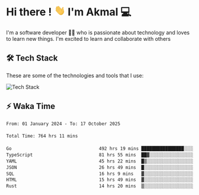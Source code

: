 # Hi there ! <img src="https://github.com/ABSphreak/ABSphreak/blob/master/gifs/Hi.gif" width="30"> I'm Akmal  💻

I'm a software developer 👨‍💻 who is passionate about technology and loves to learn new things. I'm excited to learn and collaborate with others

## 🛠️ Tech Stack

These are some of the technologies and tools that I use:

![Tech Stack](https://skillicons.dev/icons?i=typescript,nodejs,javascript,express,nest,sequelize,go,rabbitmq,python,solidity,react,vue,next,nuxtjs,webpack,vite,tailwindcss,bootstrap,css,scss,html,vercel,firebase,heroku,netlify,docker,postgresql,mongodb,redis,mysql,graphql,git,github,gitlab,vscode,figma,postman,pytorch,tensorflow,bash)

## ⚡ Waka Time
<!--START_SECTION:waka-->

```txt
From: 01 January 2024 - To: 17 October 2025

Total Time: 764 hrs 11 mins

Go                                 492 hrs 19 mins ████████████████░░░░░░░░░   64.42 %
TypeScript                         81 hrs 55 mins  ██▓░░░░░░░░░░░░░░░░░░░░░░   10.72 %
YAML                               45 hrs 22 mins  █▒░░░░░░░░░░░░░░░░░░░░░░░   05.94 %
JSON                               26 hrs 49 mins  █░░░░░░░░░░░░░░░░░░░░░░░░   03.51 %
SQL                                16 hrs 9 mins   ▓░░░░░░░░░░░░░░░░░░░░░░░░   02.12 %
HTML                               15 hrs 49 mins  ▓░░░░░░░░░░░░░░░░░░░░░░░░   02.07 %
Rust                               14 hrs 20 mins  ▒░░░░░░░░░░░░░░░░░░░░░░░░   01.88 %
```

<!--END_SECTION:waka-->


